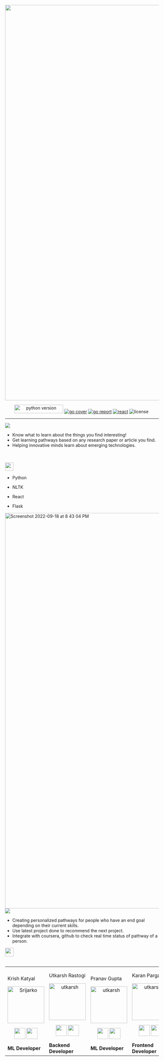 <p align="center"><img width="1293" alt="Screenshot 2022-09-18 at 8 42 56 PM" src="https://user-images.githubusercontent.com/89596037/190915096-eda0075f-13a6-46c0-93f5-55e3baed6896.png">

<br>
<p align="center"><a href="https://www.python.org/" target="_blank"><img src="http://ForTheBadge.com/images/badges/made-with-python.svg" height = "28.2" width= "160"alt="python version" /></a>&nbsp;<a href="https://opencv.org/" target="_blank"><img src="https://img.shields.io/badge/NLTK-%23white.svg?style=for-the-badge&logo=nltk&logoColor=white" alt="go cover" /></a>&nbsp;<a href="https://github.com/OmSadavarte/Biomechanics-Ai_ntl.ipynb" target="_blank"><img src="https://img.shields.io/badge/By-hooli-red?style=for-the-badge" alt="go report" /></a>&nbsp;<a href="https://reactjs.org/" target="_blank"><img src="https://img.shields.io/badge/React-20232A?style=for-the-badge&logo=react&logoColor=61DAFB" alt="react"/></a>&nbsp;<img src="https://img.shields.io/badge/License-MIT-yellow.svg?logo=Microsoft%20Word&style=for-the-badge" alt="license" />&nbsp;</p>
<hr>



<div align="left"> 
<img src="https://img.shields.io/badge/Objective-blue?logo=Pinboard&style=for-the-badge" /><br>


- Know what to learn about the things you find interesting!
- Get learning pathways based on any research paper or article you find.
- Helping innovative minds learn about emerging technologies.

<br>
<br>
<div align="left"> 
<img src="https://img.shields.io/badge/Tech_Stack-pink?logo=Windows%20Terminal&style=for-the-badge" height="27"/>
 </div>

 
 + Python 

+ NLTK  

+ React  

+ Flask  


<img width="1293" alt="Screenshot 2022-09-18 at 8 43 04 PM" src="https://user-images.githubusercontent.com/89596037/190915063-ddb3d4b6-9637-462f-9a76-be5582536d47.png">



<br>
<div align="left"> 
<img src="https://img.shields.io/badge/Future_Scopes-brown?style=for-the-badge" /><br>

- Creating personalized pathways for people who have an end goal depending on their current skills.
- Use latest project done to recommend the next project.
- Integrate with coursera, github to check real time status of pathway of a person.


 <div align="left"> 
  <img src="https://img.shields.io/badge/Contributors-black?logo=Github&style=for-the-badge" height="28"/> 
</div>
  <br>

<div align="left"> 
  <table>
<tr align="left">
 <td>

Krish Katyal 

<p align="center">
<img src = "https://avatars.githubusercontent.com/krishkatyal"  height="120" alt="Srijarko">
</p>
<p align="center">
<a href = "https://github.com/krishkatyal"><img src = "http://www.iconninja.com/files/241/825/211/round-collaboration-social-github-code-circle-network-icon.svg" width="36" height = "36"/></a>
<a href = "https://www.linkedin.com/in/krishkatyal/">
<img src = "http://www.iconninja.com/files/863/607/751/network-linkedin-social-connection-circular-circle-media-icon.svg" width="36" height="36"/>
</a>
</p>
    <strong>ML Developer<strong>
</td>

<td>

Utkarsh Rastogi

<p align="center">
<img src = "https://user-images.githubusercontent.com/89596037/190915251-b2b3ce18-d6b7-4592-ae65-02eaebdf8308.png" height="120" alt="utkarsh">
</p>
<p align="center">
<a href = "https://www.github.com/UtkarshRastogi0712"><img src = "http://www.iconninja.com/files/241/825/211/round-collaboration-social-github-code-circle-network-icon.svg" width="36" height = "36"/></a>
<a href = "https://www.linkedin.com/in/utkarshrastogi/">
<img src = "http://www.iconninja.com/files/863/607/751/network-linkedin-social-connection-circular-circle-media-icon.svg" width="36" height="36"/>
</a>
</p>
    <strong>Backend Developer<strong>
</td>
  

<td>

Pranav Gupta

<p align="center">
<img src = "https://user-images.githubusercontent.com/89596037/190915343-fa49a938-28dc-4eb2-85d0-02f25c1e34b7.png" height="120" alt="utkarsh">
</p>
<p align="center">
<a href = "https://www.github.com/pranavgupta2603"><img src = "http://www.iconninja.com/files/241/825/211/round-collaboration-social-github-code-circle-network-icon.svg" width="36" height = "36"/></a>
<a href = "https://www.linkedin.com/in/pranavgupta2003/">
<img src = "http://www.iconninja.com/files/863/607/751/network-linkedin-social-connection-circular-circle-media-icon.svg" width="36" height="36"/>
</a>
</p>
    <strong>ML Developer<strong>
</td>
    
<td>

Karan Pargal

<p align="center">
<img src = "https://user-images.githubusercontent.com/89596037/190915407-3c602840-7dfd-48a2-ae9f-d81799986dda.png" height="120" alt="utkarsh">
</p>
<p align="center">
<a href = "https://www.github.com/karanpargal"><img src = "http://www.iconninja.com/files/241/825/211/round-collaboration-social-github-code-circle-network-icon.svg" width="36" height = "36"/></a>
<a href = "https://www.linkedin.com/in/karan-pargal-509813211/">
<img src = "http://www.iconninja.com/files/863/607/751/network-linkedin-social-connection-circular-circle-media-icon.svg" width="36" height="36"/>
</a>
</p>
    <strong>Frontend Developer<strong>
</td>
        
